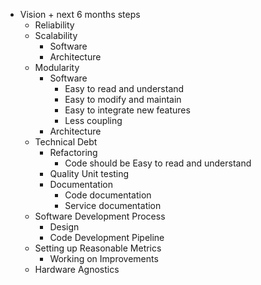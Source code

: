 
- Vision + next 6 months steps
	- Reliability
	- Scalability
		- Software
		- Architecture
	- Modularity
		- Software
			- Easy to read and understand 
			- Easy to modify and maintain 
			- Easy to integrate new features
			- Less coupling
		- Architecture
	- Technical Debt
		- Refactoring
			- Code should be Easy to read and understand
		- Quality Unit testing
		- Documentation
			- Code documentation
			- Service documentation
	- Software Development Process
		- Design
		- Code Development Pipeline
	- Setting up Reasonable Metrics
		- Working on Improvements
	- Hardware Agnostics
<!--stackedit_data:
eyJoaXN0b3J5IjpbLTE3NDMyNTE0NDcsMTIxNDU0ODQ5OSw1OD
g0NDEzNDddfQ==
-->